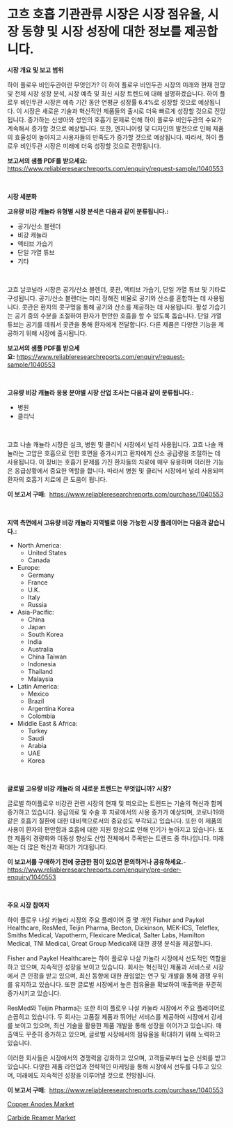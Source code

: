 <p><h1>고흐 호흡 기관관류 시장은 시장 점유율, 시장 동향 및 시장 성장에 대한 정보를 제공합니다.</h1></p><p><strong>시장 개요 및 보고 범위</strong></p>
<p><p>하이 플로우 비인두관이란 무엇인가? 이 하이 플로우 비인두관 시장의 미래와 현재 전망 및 전체 시장 성장 분석, 시장 예측 및 최신 시장 트렌드에 대해 설명하겠습니다. 하이 플로우 비인두관 시장은 예측 기간 동안 연평균 성장률 6.4%로 성장할 것으로 예상됩니다. 이 시장은 새로운 기술과 혁신적인 제품들의 출시로 더욱 빠르게 성장할 것으로 전망됩니다. 증가하는 신생아와 성인의 호흡기 문제로 인해 하이 플로우 비인두관의 수요가 계속해서 증가할 것으로 예상됩니다. 또한, 엔지니어링 및 디자인의 발전으로 인해 제품의 효율성이 높아지고 사용자들의 만족도가 증가할 것으로 예상됩니다. 따라서, 하이 플로우 비인두관 시장은 미래에 더욱 성장할 것으로 전망됩니다.</p></p>
<p><strong>보고서의 샘플 PDF를 받으세요:</strong> <a href="https://www.reliableresearchreports.com/enquiry/request-sample/1040553">https://www.reliableresearchreports.com/enquiry/request-sample/1040553</a></p>
<p>&nbsp;</p>
<p><strong>시장 세분화</strong></p>
<p><strong>고유량 비강 캐뉼라 유형별 시장 분석은 다음과 같이 분류됩니다.:</strong></p>
<p><ul><li>공기/산소 블렌더</li><li>비강 캐뉼라</li><li>액티브 가습기</li><li>단일 가열 튜브</li><li>기타</li></ul></p>
<p>&nbsp;</p>
<p><p>고흐 날코널라 시장은 공기/산소 블렌더, 콧관, 액티브 가습기, 단일 가열 튜브 및 기타로 구성됩니다. 공기/산소 블렌더는 미리 정해진 비율로 공기와 산소를 혼합하는 데 사용됩니다. 콧관은 환자의 콧구멍을 통해 공기와 산소를 제공하는 데 사용됩니다. 활성 가습기는 공기 중의 수분을 조절하여 환자가 편안한 호흡을 할 수 있도록 돕습니다. 단일 가열 튜브는 공기를 데워서 콧관을 통해 환자에게 전달합니다. 다른 제품은 다양한 기능을 제공하기 위해 시장에 출시됩니다.</p></p>
<p><strong>보고서의 샘플 PDF를 받으세요:</strong>&nbsp;<a href="https://www.reliableresearchreports.com/enquiry/request-sample/1040553">https://www.reliableresearchreports.com/enquiry/request-sample/1040553</a></p>
<p>&nbsp;</p>
<p><strong> 고유량 비강 캐뉼라 응용 분야별 시장 산업 조사는 다음과 같이 분류됩니다.:</strong></p>
<p><ul><li>병원</li><li>클리닉</li></ul></p>
<p>&nbsp;</p>
<p><p>고흐 나솔 캐뉼라 시장은 실크, 병원 및 클리닉 시장에서 널리 사용됩니다. 고흐 나솔 캐뉼라는 고압은 호흡으로 인한 호면을 증가시키고 환자에게 산소 공급량을 조절하는 데 사용됩니다. 이 장비는 호흡기 문제를 가진 환자들의 치료에 매우 유용하며 이러한 기능은 응급상황에서 중요한 역할을 합니다. 따라서 병원 및 클리닉 시장에서 널리 사용되며 환자의 호흡기 치료에 큰 도움이 됩니다.</p></p>
<p><strong>이 보고서 구매:</strong>&nbsp; <a href="https://www.reliableresearchreports.com/purchase/1040553">https://www.reliableresearchreports.com/purchase/1040553</a></p>
<p>&nbsp;</p>
<p><strong>지역 측면에서 고유량 비강 캐뉼라 지역별로 이용 가능한 시장 플레이어는 다음과 같습니다.:</strong></p>
<p><ul>
    <li>
        North America:
        <ul>
            <li>United States</li>
            <li>Canada</li>
        </ul>
    </li>
    <li>
        Europe:
        <ul>
            <li>Germany</li>
            <li>France</li>
            <li>U.K.</li>
            <li>Italy</li>
            <li>Russia</li>
        </ul>
    </li>
    <li>
        Asia-Pacific:
        <ul>
            <li>China</li>
            <li>Japan</li>
            <li>South Korea</li>
            <li>India</li>
            <li>Australia</li>
            <li>China Taiwan</li>
            <li>Indonesia</li>
            <li>Thailand</li>
            <li>Malaysia</li>
        </ul>
    </li>
    <li>
        Latin America:
        <ul>
            <li>Mexico</li>
            <li>Brazil</li>
            <li>Argentina Korea</li>
            <li>Colombia</li>
        </ul>
    </li>
    <li>
        Middle East & Africa:
        <ul>
            <li>Turkey</li>
            <li>Saudi</li>
            <li>Arabia</li>
            <li>UAE</li>
            <li>Korea</li>
        </ul>
    </li>
    </ul></p>
<p>&nbsp;</p>
<p><strong>글로벌 고유량 비강 캐뉼라 의 새로운 트렌드는 무엇입니까? 시장?</strong></p>
<p><p>글로벌 하이플로우 비강관 관련 시장의 현재 및 떠오르는 트렌드는 기술의 혁신과 함께 증가하고 있습니다. 응급의료 및 수술 후 치료에서의 사용 증가가 예상되며, 코로나19와 같은 호흡기 질환에 대한 대비책으로서의 중요성도 부각되고 있습니다. 또한 이 제품의 사용이 환자의 편안함과 호흡에 대한 지원 향상으로 인해 인기가 높아지고 있습니다. 또한 제품의 경량화와 이동성 향상도 산업 전체에서 주목받는 트렌드 중 하나입니다. 미래에는 더 많은 혁신과 확대가 기대됩니다.</p></p>
<p><strong>이 보고서를 구매하기 전에 궁금한 점이 있으면 문의하거나 공유하세요.</strong>- <a href="https://www.reliableresearchreports.com/enquiry/pre-order-enquiry/1040553">https://www.reliableresearchreports.com/enquiry/pre-order-enquiry/1040553</a></p>
<p>&nbsp;</p>
<p><strong>주요 시장 참여자</strong></p>
<p><p>하이 플로우 나살 카눌라 시장의 주요 플레이어 중 몇 개인 Fisher and Paykel Healthcare, ResMed, Teijin Pharma, Becton, Dickinson, MEK-ICS, Teleflex, Smiths Medical, Vapotherm, Flexicare Medical, Salter Labs, Hamilton Medical, TNI Medical, Great Group Medical에 대한 경쟁 분석을 제공합니다. </p><p>Fisher and Paykel Healthcare는 하이 플로우 나살 카눌라 시장에서 선도적인 역할을 하고 있으며, 지속적인 성장을 보이고 있습니다. 회사는 혁신적인 제품과 서비스로 시장에서 큰 인정을 받고 있으며, 최신 동향에 대한 끊임없는 연구 및 개발을 통해 경쟁 우위를 유지하고 있습니다. 또한 글로벌 시장에서 높은 점유율을 확보하여 매출액을 꾸준히 증가시키고 있습니다.</p><p>ResMed와 Teijin Pharma는 또한 하이 플로우 나살 카눌라 시장에서 주요 플레이어로 손꼽히고 있습니다. 두 회사는 고품질 제품과 뛰어난 서비스를 제공하여 시장에서 강세를 보이고 있으며, 최신 기술을 활용한 제품 개발을 통해 성장을 이어가고 있습니다. 매출액도 꾸준히 증가하고 있으며, 글로벌 시장에서의 점유율을 확대하기 위해 노력하고 있습니다.</p><p>이러한 회사들은 시장에서의 경쟁력을 강화하고 있으며, 고객들로부터 높은 신뢰를 받고 있습니다. 다양한 제품 라인업과 전략적인 마케팅을 통해 시장에서 선두를 다투고 있으며, 미래에도 지속적인 성장을 이루어낼 것으로 전망됩니다.</p></p>
<p><strong>이 보고서 구매:</strong>&nbsp;&nbsp;<a href="https://www.reliableresearchreports.com/purchase/1040553">https://www.reliableresearchreports.com/purchase/1040553</a></p>
<p><p><a href="https://changeable-paste-463.notion.site/Copper-Anodes-Market-Provides-Detailed-Segmentation-of-this-Market-based-on-Type-Application-and-R-f9d9cfbf4a4f48a2a0913785ffa5b085">Copper Anodes Market</a></p><p><a href="https://fuschia-pecorino-a6d.notion.site/Carbide-Reamer-Market-Research-Report-Unlocks-Analysis-on-the-Market-Financial-Status-Market-Size--8fc84ae6c0384de296eed788e4a20b65">Carbide Reamer Market</a></p></p>
